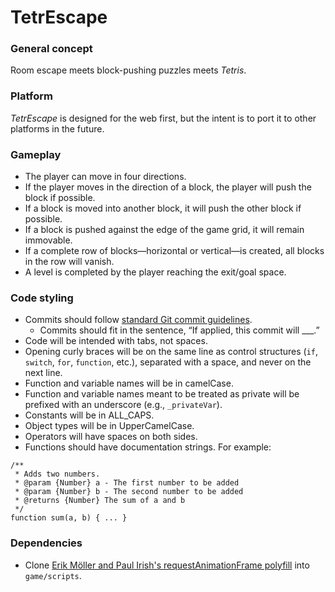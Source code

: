 # TetrEscape

### General concept

Room escape meets block-pushing puzzles meets _Tetris_.


### Platform

_TetrEscape_ is designed for the web first, but the intent is to port it to other platforms in the future.


### Gameplay

* The player can move in four directions.
* If the player moves in the direction of a block, the player will push the block if possible.
* If a block is moved into another block, it will push the other block if possible.
* If a block is pushed against the edge of the game grid, it will remain immovable.
* If a complete row of blocks—horizontal or vertical—is created, all blocks in the row will vanish.
* A level is completed by the player reaching the exit/goal space.


### Code styling

* Commits should follow [standard Git commit guidelines](http://git-scm.com/book/ch5-2.html#Commit-Guidelines).
  - Commits should fit in the sentence, “If applied, this commit will ___.”
* Code will be intended with tabs, not spaces.
* Opening curly braces will be on the same line as control structures (`if`, `switch`, `for`, `function`, etc.), separated with a space, and never on the next line.
* Function and variable names will be in camelCase.
* Function and variable names meant to be treated as private will be prefixed with an underscore (e.g., `_privateVar`).
* Constants will be in ALL_CAPS.
* Object types will be in UpperCamelCase.
* Operators will have spaces on both sides.
* Functions should have documentation strings.  For example:

```
/**
 * Adds two numbers.
 * @param {Number} a - The first number to be added
 * @param {Number} b - The second number to be added
 * @returns {Number} The sum of a and b
 */
function sum(a, b) { ... }
```

### Dependencies

* Clone [Erik Möller and Paul Irish's requestAnimationFrame polyfill](https://gist.github.com/paulirish/1579671) into `game/scripts`.
